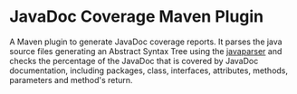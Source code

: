 # JavaDoc Coverage Maven Plugin
A Maven plugin to generate JavaDoc coverage reports. It parses the java source files generating an Abstract Syntax Tree using the [javaparser](http://javaparser.org) and checks the percentage of the JavaDoc that is covered by JavaDoc documentation, including packages, class, interfaces, attributes, methods, parameters and method's return.
